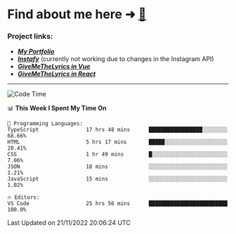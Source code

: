 # Find about me here ➜ [🧑](https://pauabella.dev)

### Project links:
- ***[My Portfolio](https://pauabella.dev)***
- ***[Instafy](https://instafy.me)*** (currently not working due to changes in the Instagram API)
- ***[GiveMeTheLyrics in Vue](https://lyrics.pauabella.dev)***
- ***[GiveMeTheLyrics in React](https://pauabella.dev/GiveMeTheLyrics)***

---
<!--START_SECTION:waka-->
![Code Time](http://img.shields.io/badge/Code%20Time-1%2C664%20hrs%2010%20mins-blue)

📊 **This Week I Spent My Time On** 

```text
💬 Programming Languages: 
TypeScript               17 hrs 48 mins      █████████████████░░░░░░░░   68.66% 
HTML                     5 hrs 17 mins       █████░░░░░░░░░░░░░░░░░░░░   20.41% 
CSS                      1 hr 49 mins        █░░░░░░░░░░░░░░░░░░░░░░░░   7.06% 
JSON                     18 mins             ░░░░░░░░░░░░░░░░░░░░░░░░░   1.21% 
JavaScript               15 mins             ░░░░░░░░░░░░░░░░░░░░░░░░░   1.02%

🔥 Editors: 
VS Code                  25 hrs 56 mins      █████████████████████████   100.0%

```


 Last Updated on 21/11/2022 20:06:24 UTC
<!--END_SECTION:waka-->
